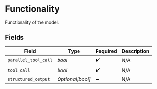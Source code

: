 # Functionality

Functionality of the model.


## Fields

| Field                | Type                 | Required             | Description          |
| -------------------- | -------------------- | -------------------- | -------------------- |
| `parallel_tool_call` | *bool*               | :heavy_check_mark:   | N/A                  |
| `tool_call`          | *bool*               | :heavy_check_mark:   | N/A                  |
| `structured_output`  | *Optional[bool]*     | :heavy_minus_sign:   | N/A                  |